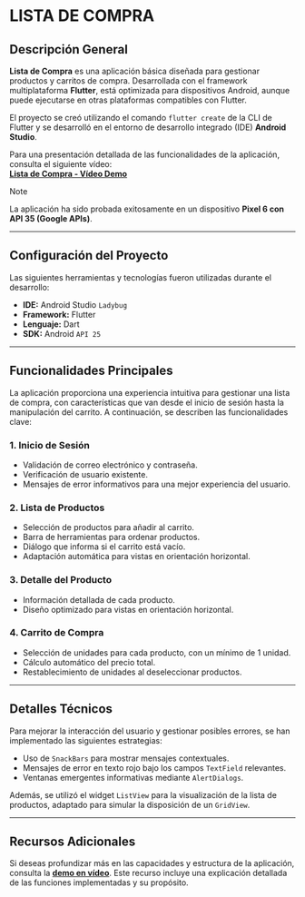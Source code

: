 # LISTA DE COMPRA

## Descripción General

**Lista de Compra** es una aplicación básica diseñada para gestionar productos y carritos de compra. Desarrollada con el framework multiplataforma **Flutter**, está optimizada para dispositivos Android, aunque puede ejecutarse en otras plataformas compatibles con Flutter. 

El proyecto se creó utilizando el comando `flutter create` de la CLI de Flutter y se desarrolló en el entorno de desarrollo integrado (IDE) **Android Studio**. 

Para una presentación detallada de las funcionalidades de la aplicación, consulta el siguiente vídeo:  
[**Lista de Compra - Vídeo Demo**](https://youtu.be/EaOgrd_TK3Q)

> [!NOTE]
> La aplicación ha sido probada exitosamente en un dispositivo **Pixel 6 con API 35 (Google APIs)**.

---

## Configuración del Proyecto

Las siguientes herramientas y tecnologías fueron utilizadas durante el desarrollo:

- **IDE:** Android Studio `Ladybug`
- **Framework:** Flutter
- **Lenguaje:** Dart
- **SDK:** Android `API 25`

---

## Funcionalidades Principales

La aplicación proporciona una experiencia intuitiva para gestionar una lista de compra, con características que van desde el inicio de sesión hasta la manipulación del carrito. A continuación, se describen las funcionalidades clave:

### 1. Inicio de Sesión
- Validación de correo electrónico y contraseña.
- Verificación de usuario existente.
- Mensajes de error informativos para una mejor experiencia del usuario.

### 2. Lista de Productos
- Selección de productos para añadir al carrito.
- Barra de herramientas para ordenar productos.
- Diálogo que informa si el carrito está vacío.
- Adaptación automática para vistas en orientación horizontal.

### 3. Detalle del Producto
- Información detallada de cada producto.
- Diseño optimizado para vistas en orientación horizontal.

### 4. Carrito de Compra
- Selección de unidades para cada producto, con un mínimo de 1 unidad.
- Cálculo automático del precio total.
- Restablecimiento de unidades al deseleccionar productos.

---

## Detalles Técnicos

Para mejorar la interacción del usuario y gestionar posibles errores, se han implementado las siguientes estrategias:

- Uso de `SnackBars` para mostrar mensajes contextuales.
- Mensajes de error en texto rojo bajo los campos `TextField` relevantes.
- Ventanas emergentes informativas mediante `AlertDialogs`.

Además, se utilizó el widget `ListView` para la visualización de la lista de productos, adaptado para simular la disposición de un `GridView`.

---

## Recursos Adicionales

Si deseas profundizar más en las capacidades y estructura de la aplicación, consulta la [**demo en vídeo**](https://youtu.be/EaOgrd_TK3Q). Este recurso incluye una explicación detallada de las funciones implementadas y su propósito.